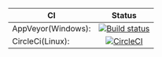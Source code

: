 |    CI    |      Status   |
|----------|:-------------:|
| AppVeyor(Windows): | [![Build status](https://ci.appveyor.com/api/projects/status/gku83b5bu8rkgnib?svg=true)](https://ci.appveyor.com/project/dominikus1993/salesportal-client)|
| CircleCi(Linux): | [![CircleCI](https://circleci.com/gh/RossKoks/SalesPortal.Client.svg?style=svg)](https://circleci.com/gh/RossKoks/SalesPortal.Client)|